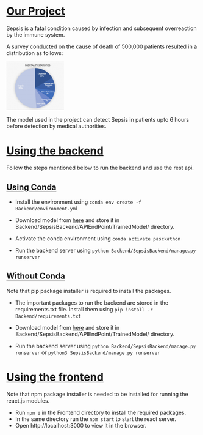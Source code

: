 <h1><u>Our Project</u></h1>

Sepsis is a fatal condition caused by infection and
subsequent overreaction by the immune system.

A survey conducted on the cause of death of 500,000 patients resulted in a distribution as follows:

<div style="float : centers">
<img src="stat.jpeg" width = "30%" />

The model used in the project can detect Sepsis in patients upto 6 hours before detection by medical authorities.

</div>
<h1><u>Using the backend</u></h1>
Follow the steps mentioned below to run the backend and use the rest api.

<h2><u>Using Conda</u></h2>

- Install the environment using
  `conda env create -f Backend/environment.yml`

- Download model from [here](https://drive.google.com/file/d/1-21YgMwcJN7CwOaQVQX2JQwy1V_044Z3/view?usp=sharing) and store it in Backend/SepsisBackend/APIEndPoint/TrainedModel/ directory.

- Activate the conda environment using
  `conda activate pasckathon`

- Run the backend server using `python Backend/SepsisBackend/manage.py runserver`

<h2><u>Without Conda</u></h2>
  
Note that pip package installer is required to install the packages.

- The important packages to run the backend are stored in the requirements.txt file. Install them using `pip install -r Backend/requirements.txt`
- Download model from [here](https://drive.google.com/file/d/1-21YgMwcJN7CwOaQVQX2JQwy1V_044Z3/view?usp=sharing) and store it in Backend/SepsisBackend/APIEndPoint/TrainedModel/ directory.

- Run the backend server using `python Backend/SepsisBackend/manage.py runserver` or `python3 SepsisBackend/manage.py runserver`

<h1><u>Using the frontend</u></h1>
  Note that npm package installer is needed to be installed for running the react.js modules.

- Run `npm i` in the Frontend directory to install the required packages.
- In the same directory run the `npm start` to start the react server.
- Open http://localhost:3000 to view it in the browser.
